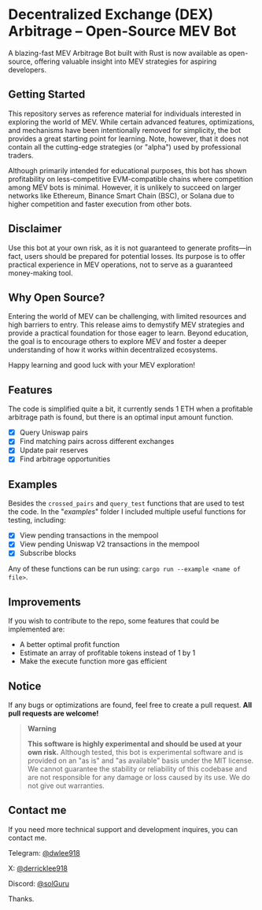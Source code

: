 # Decentralized Exchange (DEX) Arbitrage – Open-Source MEV Bot
A blazing-fast MEV Arbitrage Bot built with Rust is now available as open-source, offering valuable insight into MEV strategies for aspiring developers.

## Getting Started
This repository serves as reference material for individuals interested in exploring the world of MEV. While certain advanced features, optimizations, and mechanisms have been intentionally removed for simplicity, the bot provides a great starting point for learning. Note, however, that it does not contain all the cutting-edge strategies (or "alpha") used by professional traders.

Although primarily intended for educational purposes, this bot has shown profitability on less-competitive EVM-compatible chains where competition among MEV bots is minimal. However, it is unlikely to succeed on larger networks like Ethereum, Binance Smart Chain (BSC), or Solana due to higher competition and faster execution from other bots.

## Disclaimer
Use this bot at your own risk, as it is not guaranteed to generate profits—in fact, users should be prepared for potential losses. Its purpose is to offer practical experience in MEV operations, not to serve as a guaranteed money-making tool.

## Why Open Source?
Entering the world of MEV can be challenging, with limited resources and high barriers to entry. This release aims to demystify MEV strategies and provide a practical foundation for those eager to learn. Beyond education, the goal is to encourage others to explore MEV and foster a deeper understanding of how it works within decentralized ecosystems.


Happy learning and good luck with your MEV exploration!


## Features
The code is simplified quite a bit, it currently sends 1 ETH when a profitable arbitrage path is found, but there is an optimal input amount function.
- [x] Query Uniswap pairs
- [x] Find matching pairs across different exchanges
- [x] Update pair reserves
- [x] Find arbitrage opportunities

## Examples
Besides the `crossed_pairs` and `query_test` functions that are used to test the code. In the "*examples*" folder I included multiple useful functions for testing, including:
- [x] View pending transactions in the mempool
- [x] View pending Uniswap V2 transactions in the mempool
- [x] Subscribe blocks

Any of these functions can be run using: `cargo run --example <name of file>`.

## Improvements
If you wish to contribute to the repo, some features that could be implemented are:
- A better optimal profit function
- Estimate an array of profitable tokens instead of 1 by 1
- Make the execute function more gas efficient

## Notice
If any bugs or optimizations are found, feel free to create a pull request. **All pull requests are welcome!** 

> **Warning**
>
> **This software is highly experimental and should be used at your own risk.** Although tested, this bot is experimental software and is provided on an "as is" and "as available" basis under the MIT license. We cannot guarantee the stability or reliability of this codebase and are not responsible for any damage or loss caused by its use. We do not give out warranties. 

## Contact me
If you need more technical support and development inquires, you can contact me.

Telegram: [@dwlee918](https://t.me/@dwlee918)

X: [@derricklee918](https://x.com/derricklee918)

Discord: [@solGuru](https://discordapp.com/users/352387576017190913)

Thanks.
